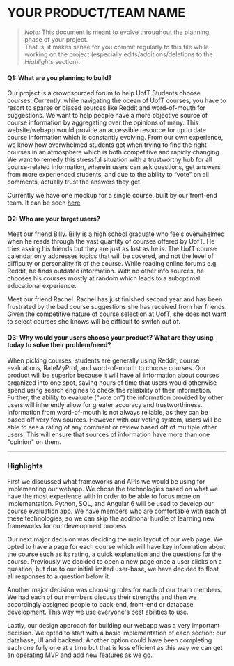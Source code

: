 # YOUR PRODUCT/TEAM NAME

 > _Note:_ This document is meant to evolve throughout the planning phase of your project.    
 > That is, it makes sense for you commit regularly to this file while working on the project (especially edits/additions/deletions to the _Highlights_ section).

#### Q1: What are you planning to build?

Our project is a crowdsourced forum to help UofT Students choose courses. Currently, while navigating the ocean of UofT courses, you have to resort to sparse or biased sources like Reddit and word-of-mouth for suggestions. We want to help people have a more objective source of course information by aggregating over the opinions of many.  This website/webapp would provide an accessible resource for up to date course information which is constantly evolving. From our own experience, we know how overwhelmed students get when trying to find the right courses in an atmosphere which is both competitive and rapidly changing. We want to remedy this stressful situation with a trustworthy hub for all course-related information, wherein users can ask questions, get answers from more experienced students, and due to the ability to “vote” on all comments, actually trust the answers they get.

Currently we have one mockup for a single course, built by our front-end team. It can be seen [here](https://i.imgur.com/Q86CPfI.png)

#### Q2: Who are your target users?

Meet our friend Billy. Billy is a high school graduate who feels overwhelmed when he reads through the vast quantity of courses offered by UofT. He tries asking his friends but they are just as lost as he is. The UofT course calendar only addresses topics that will be covered, and not the level of difficulty or personality fit of the course.  While reading online forums e.g. Reddit, he finds outdated information. With no other info sources, he chooses his courses mostly at random which leads to a suboptimal educational experience.

Meet our friend Rachel. Rachel has just finished second year and has been frustrated by the bad course suggestions she has received from her friends. Given the competitive nature of course selection at UofT, she does not want to select courses she knows will be difficult to switch out of. 

#### Q3: Why would your users choose your product? What are they using today to solve their problem/need?

When picking courses, students are generally using Reddit, course evaluations, RateMyProf, and word-of-mouth to choose courses.  Our product will be superior because it will have all information about courses organized into one spot, saving hours of time that users would otherwise spend using search engines to check the reliability of their information.  Further, the ability to evaluate (“vote on”) the information provided by other users will inherently allow for greater accuracy and trustworthiness.  Information from word-of-mouth is not always reliable, as they can be based off very few sources. However with our voting system, users will be able to see a rating of any comment or review based off of multiple other users.  This will ensure that sources of information have more than one "opinion" on them.  

----

### Highlights

First we discussed what frameworks and APIs we would be using for implementing our webapp. We chose the technologies based on what we have the most experience with in order to be able to focus more on implementation. Python, SQL, and Angular 6 will be used to develop our course evaluation app. We have members who are comfortable with each of these technologies, so we can skip the additional hurdle of learning new frameworks for our development process. 

Our next major decision was deciding the main layout of our web page. We opted to have a page for each course which will have key information about the course such as its rating, a quick explanation and the questions for the course. Previously we decided to open a new page once a user clicks on a question, but due to our initial limited user-base, we have decided to float all responses to a question below it.

Another major decision was choosing roles for each of our team members. We had each of our members discuss their strengths and then we accordingly assigned people to back-end, front-end or database development. This way we use everyone's best abilities to use. 

Lastly, our design approach for building our webapp was a very important decision. We opted to start with a basic implementation of each section: our database, UI and backend. Another option could have been completing each one fully one at a time but that is less efficient as this way we can get an operating MVP and add new features as we go. 
